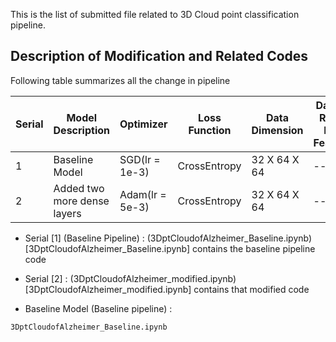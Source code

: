 This is the list of submitted file related to 3D Cloud point classification pipeline.

## Description of Modification and Related Codes

Following table summarizes all the change in pipeline

| Serial | Model Description | Optimizer | Loss Function | Data Dimension | Dataset Relatd New Features | Other new features |
| --- | --- | --- | --- | --- | --- | --- |
| 1 | Baseline Model | SGD(lr = 1e-3) | CrossEntropy | 32 X 64 X 64 | -- | -- |
| 2 | Added two more dense layers | Adam(lr = 5e-3) | CrossEntropy | 32 X 64 X 64 | -- | -- |


- Serial [1]  (Baseline Pipeline) : (3DptCloudofAlzheimer_Baseline.ipynb)[3DptCloudofAlzheimer_Baseline.ipynb] contains the baseline pipeline code
- Serial [2] : (3DptCloudofAlzheimer_modified.ipynb)[3DptCloudofAlzheimer_modified.ipynb] contains that modified code


- Baseline Model (Baseline pipeline) : 

```bash
3DptCloudofAlzheimer_Baseline.ipynb
```

